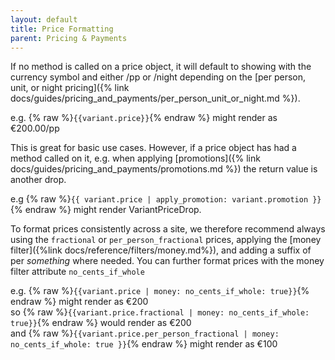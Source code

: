 ```yaml
---
layout: default
title: Price Formatting
parent: Pricing & Payments
---
```


If no method is called on a price object, it will default to showing with the currency symbol and either /pp or /night depending on the [per person, unit, or night pricing]({% link docs/guides/pricing_and_payments/per_person_unit_or_night.md %}).

e.g. {% raw %}`{{variant.price}}`{% endraw %} might render as €200.00/pp 

This is great for basic use cases. However, if a price object has had a method called on it, e.g. when applying [promotions]({% link docs/guides/pricing_and_payments/promotions.md %}) the return value is another drop.

e.g {% raw %}`{{ variant.price | apply_promotion: variant.promotion }}`{% endraw %} might render VariantPriceDrop. 

To format prices consistently across a site, we therefore recommend always using the `fractional` or `per_person_fractional` prices, applying the [money filter]({%link docs/reference/filters/money.md%}), and adding a suffix of per _something_ where needed. You can further format prices with the money filter attribute `no_cents_if_whole`

e.g. {% raw %}`{{variant.price | money: no_cents_if_whole: true}}`{% endraw %} might render as €200<br>
so   {% raw %}`{{variant.price.fractional | money: no_cents_if_whole: true}}`{% endraw %} would render as €200<br>
and  {% raw %}`{{variant.price.per_person_fractional | money: no_cents_if_whole: true }}`{% endraw %} might render as €100
